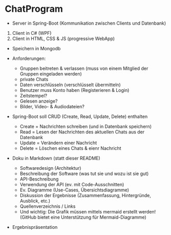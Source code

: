 # ChatProgram

- Server in Spring-Boot (Kommunikation zwischen Clients und Datenbank)
1. Client in C# (WPF)
2. Client in HTML, CSS & JS (progressive WebApp)

- Speichern in Mongodb

- Anforderungen:
  - Gruppen beitreten & verlassen (muss von einem Mitglied der Gruppen eingeladen werden)
  - private Chats
  - Daten verschlüsseln (verschlüsselt übermitteln)
  - Benutzer muss Konto haben (Registerieren & Login)
  - Zeitstempel?
  - Gelesen anzeige?
  - Bilder, Video- & Audiodateien?

- Spring-Boot soll CRUD (Create, Read, Update, Delete) enthalten
  - Create = Nachrichten schreiben (und in Datenbank speichern)
  - Read = Lesen der Nachrichten des aktuellen Chats aus der Datenbank
  - Update = Verändern einer Nachricht
  - Delete = Löschen eines Chats & eienr Nachricht

- Doku in Markdown (statt dieser README)
  - Softwaredesign (Architektur)
  - Beschreibung der Software (was tut sie und wozu ist sie gut)
  - API-Beschreibung
  - Verwendung der API (ev. mit Code-Ausschnitten)
  - Ev. Diagramme (Use-Cases, Übersichtsdiagramme)
  - Diskussion der Ergebnisse (Zusammenfassung, Hintergründe, Ausblick, etc.)
  - Quellenverzeichnis / Links
  - Und wichtig: Die Grafik müssen mittels mermaid erstellt werden! (GitHub bietet eine Unterstützung für Mermaid-Diagramme)

- Ergebnispräsentation
